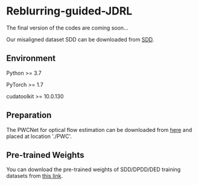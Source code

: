 # Reblurring-guided-JDRL

The final version of the codes are coming soon...

Our misaligned dataset SDD can be downloaded from [SDD](https://pan.baidu.com/s/1eIof_DDJWeP18eRtQxxtOw?pwd=i3mw).

## Environment
Python >= 3.7

PyTorch >= 1.7

cudatoolkit >= 10.0.130

## Preparation

The PWCNet for optical flow estimation can be downloaded from [here](https://pan.baidu.com/s/15STg4jvrC7rN9atk4wa0QA?pwd=r648) and placed at location './PWC'.

## Pre-trained Weights

You can download the pre-trained weights of SDD/DPDD/DED training datasets from [this link](https://pan.baidu.com/s/1bzapKMoCEt0Hf4MWvvl-3A?pwd=7ttz).

